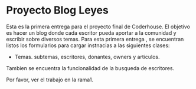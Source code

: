 # Proyecto Blog Leyes

Esta es la primera entrega para el proyecto final de Coderhouse.  El objetivo es hacer un blog donde cada escritor pueda aportar a la comunidad y escribir sobre diversos temas.  Para esta primera entrega , se encuentran listos los formularios para cargar instnacias a las siguientes clases:

- Temas. subtemas, escritores, donantes, owners y articulos.

Tambien se encuentra la funcionalidad de la busqueda de escritores.  

Por favor, ver el trabajo en la rama1.
